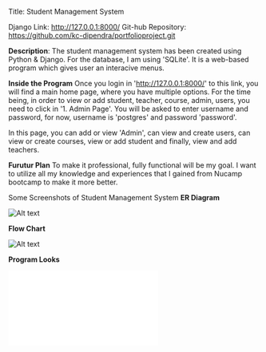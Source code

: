 Title: Student Management System

Django Link: http://127.0.0.1:8000/
Git-hub Repository: https://github.com/kc-dipendra/portfolioproject.git

**Description**: 
The student management system has been created using Python & Django. For the database, I am using 'SQLite'. It is a web-based program which gives user an interacive menus.

**Inside the Program**
Once you login in 'http://127.0.0.1:8000/' to this link, you will find a main home page, where you have multiple options. For the time being, in order to view or add student, teacher, course, admin, users, you need to click in '1. Admin Page'. You will be asked to enter username and password, for now, username is 'postgres' and password 'password'.  

In this page, you  can add or view 'Admin', can view and create users, can view or create courses, view or add student and finally, view and add teachers.

**Furutur Plan**
To make it professional, fully functional will be my goal. I want to utilize all my knowledge and experiences that I gained from Nucamp bootcamp to make it more better. 

Some Screenshots of Student Management System
**ER Diagram**

![Alt text](ER_Diagram.png)


**Flow Chart**

![Alt text](flowchart.png)

**Program Looks**

![Alt text](Screen_Shots.pdf)
